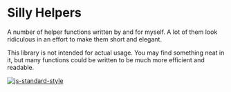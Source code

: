 # Silly Helpers

A number of helper functions written by and for myself. A lot of them look ridiculous in an effort to make them short and elegant.

This library is not intended for actual usage. You may find something neat in it, but many functions could be written to be much more efficient and readable.

[![js-standard-style](https://cdn.rawgit.com/standard/standard/master/badge.svg)](http://standardjs.com)